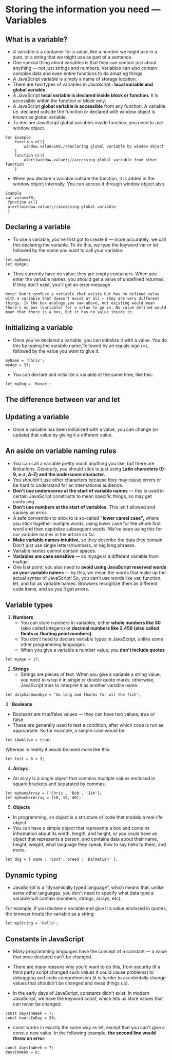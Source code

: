 # Storing the information you need — Variables

## What is a variable?

- A variable is a container for a value, like a number we might use in a sum, or a string that we might use as part of a sentence.
- One special thing about variables is that they can contain just about anything — not just strings and numbers. Variables can also contain complex data and even entire functions to do amazing things
- A JavaScript variable is simply a name of storage location.
- There are two types of variables in JavaScript : **local variable and global variable.**
- A JavaScript **local variable is declared inside block or function.** It is accessible within the function or block only.
- A JavaScript **global variable is accessible** from any function. A variable i.e. declared outside the function or declared with window object is known as global variable.
- To declare JavaScript global variables inside function, you need to use window object.

```
For Example
    function m(){
        window.value=100;//declaring global variable by window object
    }
    function n(){
        alert(window.value);//accessing global variable from other function
    }
```

- When you declare a variable outside the function, it is added in the window object internally. You can access it through window object also.

```
Example
var value=50;
 function a(){
 alert(window.value);//accessing global variable
 }
```

## Declaring a variable

- To use a variable, you've first got to create it — more accurately, we call this declaring the variable. To do this, we type the keyword var or let followed by the name you want to call your variable:

```
let myName;
let myAge;
```

- They currently have no value; they are empty containers. When you enter the variable names, you should get a value of undefined returned. If they don't exist, you'll get an error message

```
Note: Don't confuse a variable that exists but has no defined value with a variable that doesn't exist at all — they are very different things. In the box analogy you saw above, not existing would mean there's no box (variable) for a value to go in. No value defined would mean that there is a box, but it has no value inside it.
```

## Initializing a variable

- Once you've declared a variable, you can initialize it with a value. You do this by typing the variable name, followed by an equals sign (=), followed by the value you want to give it.

```
myName = 'Chris';
myAge = 37;
```

- You can declare and initialize a variable at the same time, like this:

```
let myDog = 'Rover';
```

## The difference between var and let

## Updating a variable

- Once a variable has been initialized with a value, you can change (or update) that value by giving it a different value.

## An aside on variable naming rules

- You can call a variable pretty much anything you like, but there are limitations. Generally, you should stick to just using **Latin characters (0-9, a-z, A-Z) and the underscore character.**
- You shouldn't use other characters because they may cause errors or be hard to understand for an international audience.
- **Don't use underscores at the start of variable names** — this is used in certain JavaScript constructs to mean specific things, so may get confusing.
- **Don't use numbers at the start of variables.** This isn't allowed and causes an error.
- A safe convention to stick to is so-called **"lower camel case",** where you stick together multiple words, using lower case for the whole first word and then capitalize subsequent words. We've been using this for our variable names in the article so far.
- **Make variable names intuitive,** so they describe the data they contain. Don't just use single letters/numbers, or big long phrases.
- Variable names cannot contain spaces.
- **Variables are case sensitive** — so myage is a different variable from myAge.
- One last point: you also need to **avoid using JavaScript reserved words as your variable names** — by this, we mean the words that make up the actual syntax of JavaScript! So, you can't use words like var, function, let, and for as variable names. Browsers recognize them as different code items, and so you'll get errors.

## Variable types

1. **Numbers**
   - You can store numbers in variables, either **whole numbers like 30** (also called integers) or **decimal numbers like 2.456 (also called floats or floating point numbers).**
   - You don't need to declare variable types in JavaScript, unlike some other programming languages.
   - When you give a variable a number value, you **don't include quotes**

```
let myAge = 17;
```

2. **Strings**
   - Strings are pieces of text. When you give a variable a string value, you need to wrap it in single or double quote marks; otherwise, JavaScript tries to interpret it as another variable name.

```
let dolphinGoodbye = 'So long and thanks for all the fish';
```

3 . **Booleans**

- Booleans are true/false values — they can have two values, true or false.
- These are generally used to test a condition, after which code is run as appropriate. So for example, a simple case would be:

```
let iAmAlive = true;
```

Whereas in reality it would be used more like this:

```
let test = 6 < 3;
```

4. **Arrays**

- An array is a single object that contains multiple values enclosed in square brackets and separated by commas.

```
let myNameArray = ['Chris', 'Bob', 'Jim'];
let myNumberArray = [10, 15, 40];
```

5. **Objects**

- In programming, an object is a structure of code that models a real-life object.
- You can have a simple object that represents a box and contains information about its width, length, and height, or you could have an object that represents a person, and contains data about their name, height, weight, what language they speak, how to say hello to them, and more.

```
let dog = { name : 'Spot', breed : 'Dalmatian' };
```

## Dynamic typing

- JavaScript is a "dynamically typed language", which means that, unlike some other languages, you don't need to specify what data type a variable will contain (numbers, strings, arrays, etc).

For example, if you declare a variable and give it a value enclosed in quotes, the browser treats the variable as a string:

```
let myString = 'Hello';
```

## Constants in JavaScript

- Many programming languages have the concept of a constant — a value that once declared can't be changed.
- There are many reasons why you'd want to do this, from security (if a third party script changed such values it could cause problems) to debugging and code comprehension (it is harder to accidentally change values that shouldn't be changed and mess things up).

- In the early days of JavaScript, constants didn't exist. In modern JavaScript, we have the keyword const, which lets us store values that can never be changed:

```
const daysInWeek = 7;
const hoursInDay = 24;
```

- const works in exactly the same way as let, except that you can't give a const a new value. In the following example, **the second line would throw an error:**

```
const daysInWeek = 7;
daysInWeek = 8;
```
